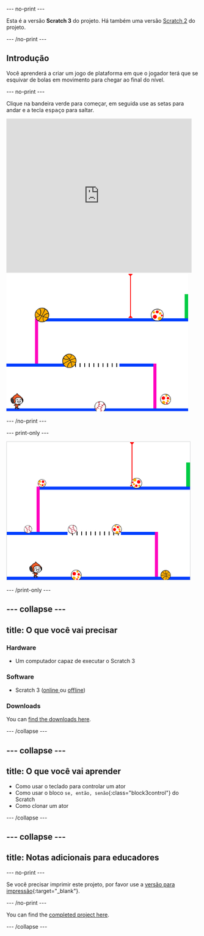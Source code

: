\--- no-print \---

Esta é a versão **Scratch 3** do projeto. Há também uma versão [Scratch 2](https://projects.raspberrypi.org/en/projects/dodgeball-scratch2) do projeto.

\--- /no-print \---

## Introdução

Você aprenderá a criar um jogo de plataforma em que o jogador terá que se esquivar de bolas em movimento para chegar ao final do nível.

\--- no-print \---

Clique na bandeira verde para começar, em seguida use as setas para andar e a tecla <kbd>espaço</kbd> para saltar.

<div class="scratch-preview">
  <iframe allowtransparency="true" width="485" height="402" src="https://scratch.mit.edu/projects/embed/251809924/?autostart=false" frameborder="0" scrolling="no"></iframe>
  <img src="images/dodge-final.png">
</div>

\--- /no-print \---

\--- print-only \---

![jogo de queimada sendo jogado](images/dodgeball-showcase.png)

\--- /print-only \---

## \--- collapse \---

## title: O que você vai precisar

### Hardware

+ Um computador capaz de executar o Scratch 3

### Software

+ Scratch 3 ([online ](https://scratch.mit.edu/projects/editor/) ou [ offline](https://scratch.mit.edu/download/))

### Downloads

You can [find the downloads here](https://rpf.io/p/en/dodgeball-go).

\--- /collapse \---

## \--- collapse \---

## title: O que você vai aprender

+ Como usar o teclado para controlar um ator
+ Como usar o bloco `se, então, senão`{:class="block3control"} do Scratch
+ Como clonar um ator

\--- /collapse \---

## \--- collapse \---

## title: Notas adicionais para educadores

\--- no-print \---

Se você precisar imprimir este projeto, por favor use a [versão para impressão](https://projects.raspberrypi.org/en/projects/dodgeball/print){:target="_blank"}.

\--- /no-print \---

You can find the [completed project here](https://rpf.io/p/en/dodgeball-get).

\--- /collapse \---